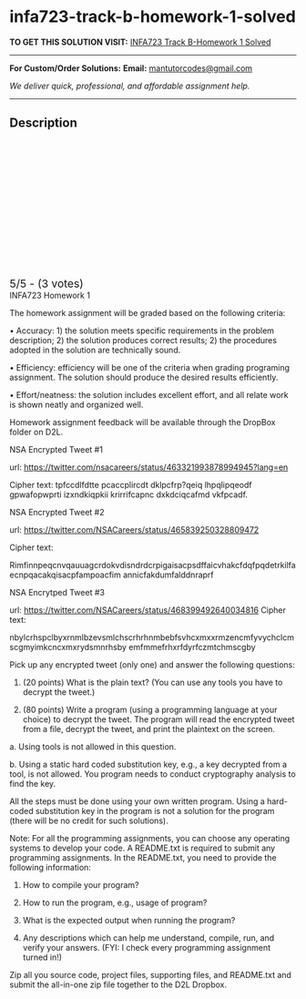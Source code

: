 # infa723-track-b-homework-1-solved
**TO GET THIS SOLUTION VISIT:** [INFA723 Track B-Homework 1 Solved](https://mantutor.com/product/infa723-track-b-solved/)


---

**For Custom/Order Solutions:** **Email:** mantutorcodes@gmail.com  

*We deliver quick, professional, and affordable assignment help.*

---

<h2>Description</h2>



<div class="kk-star-ratings kksr-auto kksr-align-center kksr-valign-top" data-payload="{&quot;align&quot;:&quot;center&quot;,&quot;id&quot;:&quot;115035&quot;,&quot;slug&quot;:&quot;default&quot;,&quot;valign&quot;:&quot;top&quot;,&quot;ignore&quot;:&quot;&quot;,&quot;reference&quot;:&quot;auto&quot;,&quot;class&quot;:&quot;&quot;,&quot;count&quot;:&quot;3&quot;,&quot;legendonly&quot;:&quot;&quot;,&quot;readonly&quot;:&quot;&quot;,&quot;score&quot;:&quot;5&quot;,&quot;starsonly&quot;:&quot;&quot;,&quot;best&quot;:&quot;5&quot;,&quot;gap&quot;:&quot;4&quot;,&quot;greet&quot;:&quot;Rate this product&quot;,&quot;legend&quot;:&quot;5\/5 - (3 votes)&quot;,&quot;size&quot;:&quot;24&quot;,&quot;title&quot;:&quot;INFA723 Track B-Homework 1 Solved&quot;,&quot;width&quot;:&quot;138&quot;,&quot;_legend&quot;:&quot;{score}\/{best} - ({count} {votes})&quot;,&quot;font_factor&quot;:&quot;1.25&quot;}">

<div class="kksr-stars">

<div class="kksr-stars-inactive">
            <div class="kksr-star" data-star="1" style="padding-right: 4px">


<div class="kksr-icon" style="width: 24px; height: 24px;"></div>
        </div>
            <div class="kksr-star" data-star="2" style="padding-right: 4px">


<div class="kksr-icon" style="width: 24px; height: 24px;"></div>
        </div>
            <div class="kksr-star" data-star="3" style="padding-right: 4px">


<div class="kksr-icon" style="width: 24px; height: 24px;"></div>
        </div>
            <div class="kksr-star" data-star="4" style="padding-right: 4px">


<div class="kksr-icon" style="width: 24px; height: 24px;"></div>
        </div>
            <div class="kksr-star" data-star="5" style="padding-right: 4px">


<div class="kksr-icon" style="width: 24px; height: 24px;"></div>
        </div>
    </div>

<div class="kksr-stars-active" style="width: 138px;">
            <div class="kksr-star" style="padding-right: 4px">


<div class="kksr-icon" style="width: 24px; height: 24px;"></div>
        </div>
            <div class="kksr-star" style="padding-right: 4px">


<div class="kksr-icon" style="width: 24px; height: 24px;"></div>
        </div>
            <div class="kksr-star" style="padding-right: 4px">


<div class="kksr-icon" style="width: 24px; height: 24px;"></div>
        </div>
            <div class="kksr-star" style="padding-right: 4px">


<div class="kksr-icon" style="width: 24px; height: 24px;"></div>
        </div>
            <div class="kksr-star" style="padding-right: 4px">


<div class="kksr-icon" style="width: 24px; height: 24px;"></div>
        </div>
    </div>
</div>


<div class="kksr-legend" style="font-size: 19.2px;">
            5/5 - (3 votes)    </div>
    </div>
INFA723 Homework 1

The homework assignment will be graded based on the following criteria:

• Accuracy: 1) the solution meets specific requirements in the problem description; 2) the solution produces correct results; 2) the procedures adopted in the solution are technically sound.

• Efficiency: efficiency will be one of the criteria when grading programing assignment. The solution should produce the desired results efficiently.

• Effort/neatness: the solution includes excellent effort, and all relate work is shown neatly and organized well.

Homework assignment feedback will be available through the DropBox folder on D2L.

NSA Encrypted Tweet #1

url: https://twitter.com/nsacareers/status/463321993878994945?lang=en

Cipher text: tpfccdlfdtte pcaccplircdt dklpcfrp?qeiq lhpqlipqeodf gpwafopwprti izxndkiqpkii krirrifcapnc dxkdciqcafmd vkfpcadf.

NSA Encrypted Tweet #2

url: https://twitter.com/NSACareers/status/465839250328809472

Cipher text:

Rimfinnpeqcnvqauuagcrdokvdisndrdcrpigaisacpsdffaicvhakcfdqfpqdetrkilfaecnpqacakqisacpfampoacfim annicfakdumfalddnraprf

NSA Encrytped Tweet #3

url: https://twitter.com/NSACareers/status/468399492640034816 Cipher text:

nbylcrhspclbyxrnmlbzevsmlchscrhrhnmbebfsvhcxmxxrmzencmfyvychclcmscgmyimkcncxmxrydsmnrhsby emfmmefrhxrfdyrfczmtchmscgby

Pick up any encrypted tweet (only one) and answer the following questions:

1. (20 points) What is the plain text? (You can use any tools you have to decrypt the tweet.)

2. (80 points) Write a program (using a programming language at your choice) to decrypt the tweet. The program will read the encrypted tweet from a file, decrypt the tweet, and print the plaintext on the screen.

a. Using tools is not allowed in this question.

b. Using a static hard coded substitution key, e.g., a key decrypted from a tool, is not allowed. You program needs to conduct cryptography analysis to find the key.

All the steps must be done using your own written program. Using a hard-coded substitution key in the program is not a solution for the program (there will be no credit for such solutions).

Note: For all the programming assignments, you can choose any operating systems to develop your code. A README.txt is required to submit any programming assignments. In the README.txt, you need to provide the following information:

1) How to compile your program?

2) How to run the program, e.g., usage of program?

3) What is the expected output when running the program?

4) Any descriptions which can help me understand, compile, run, and verify your answers. (FYI: I check every programming assignment turned in!)

Zip all you source code, project files, supporting files, and README.txt and submit the all-in-one zip file together to the D2L Dropbox.
